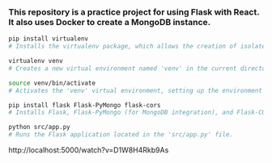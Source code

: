 ### This repository is a practice project for using Flask with React. It also uses Docker to create a MongoDB instance.

```bash
pip install virtualenv
# Installs the virtualenv package, which allows the creation of isolated Python environments.

virtualenv venv
# Creates a new virtual environment named 'venv' in the current directory.

source venv/bin/activate
# Activates the 'venv' virtual environment, setting up the environment to use the isolated Python setup.

pip install flask Flask-PyMongo flask-cors
# Installs Flask, Flask-PyMongo (for MongoDB integration), and Flask-CORS (for handling Cross-Origin Resource Sharing) within the virtual environment.

python src/app.py
# Runs the Flask application located in the 'src/app.py' file.
```

http://localhost:5000/watch?v=D1W8H4Rkb9As
